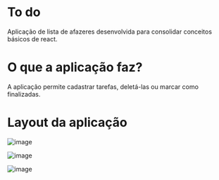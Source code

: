 # To do

Aplicação de lista de afazeres desenvolvida para consolidar conceitos básicos de react.

# O que a aplicação faz?

A aplicação permite cadastrar tarefas, deletá-las ou marcar como finalizadas. 

# Layout da aplicação

![image](https://user-images.githubusercontent.com/42443254/201949782-147be36f-ad19-4996-ba12-8879534c8890.png)

![image](https://user-images.githubusercontent.com/42443254/201950051-eafa82cb-28ce-491d-b034-ef9e5494ddb2.png)

![image](https://user-images.githubusercontent.com/42443254/201950095-ffba2986-646a-4886-aee8-3930ed2d8afe.png)
